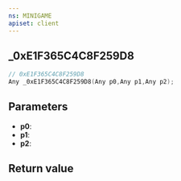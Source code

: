 ```yaml
---
ns: MINIGAME
apiset: client
---
```

## _0xE1F365C4C8F259D8

```c
// 0xE1F365C4C8F259D8
Any _0xE1F365C4C8F259D8(Any p0,Any p1,Any p2);
```


## Parameters
* **p0**:
* **p1**:
* **p2**:

## Return value